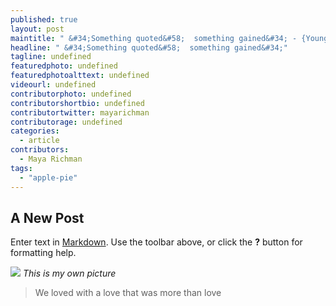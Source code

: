 ```yaml
---
published: true
layout: post
maintitle: " &#34;Something quoted&#58;  something gained&#34; - {Young}ist"
headline: " &#34;Something quoted&#58;  something gained&#34;"
tagline: undefined
featuredphoto: undefined
featuredphotoalttext: undefined
videourl: undefined
contributorphoto: undefined
contributorshortbio: undefined
contributortwitter: mayarichman
contributorage: undefined
categories: 
  - article
contributors: 
  - Maya Richman
tags: 
  - "apple-pie"
---
```


## A New Post

Enter text in [Markdown](http://daringfireball.net/projects/markdown/). Use the toolbar above, or click the **?** button for formatting help.

![](https://scontent-b-lga.xx.fbcdn.net/hphotos-prn2/t1/1782032_512716228846997_335036643_n.jpg)
_This is my own picture_

> We loved with a love that was more than love